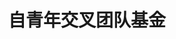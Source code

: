 ---
layout: page
title: 自青年交叉团队基金
description: 山东大学 <br> 2020-2025
img:
importance: 8
category: 
---